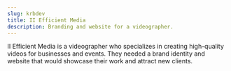 ```yaml
---
slug: krbdev
title: II Efficient Media
description: Branding and website for a videographer.
---
```


II Efficient Media is a videographer who specializes in creating high-quality videos for businesses and events. They needed a brand identity and website that would showcase their work and attract new clients.